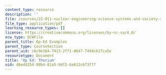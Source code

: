 ```yaml
---
content_type: resource
description: ''
file: /courses/22-011-nuclear-engineering-science-systems-and-society-spring-2020/d6edd25498b481a59df26a612c673f7f_MIT22_011S20_Thorium_Op_Ed.pdf
file_type: application/pdf
learning_resource_types: []
license: https://creativecommons.org/licenses/by-nc-sa/4.0/
ocw_type: OCWFile
parent_title: Op-Ed Examples
parent_type: CourseSection
parent_uid: c6c9e164-7413-2ff1-0047-7449c617ca5e
resourcetype: Document
title: 'Op Ed: Thorium'
uid: d6edd254-98b4-81a5-9df2-6a612c673f7f
---
```


